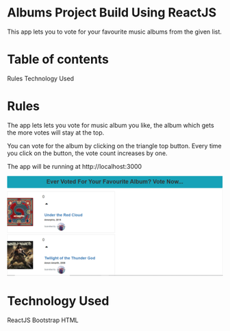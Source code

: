 # Albums Project Build Using ReactJS

This app lets you to vote for your favourite music albums from the given list.

# Table of contents

Rules
Technology Used

# Rules

The app lets lets you vote for music album you like, the album which gets the more votes will stay at the top.

You can vote for the album by clicking on the triangle top button. Every time you click on the button, the vote count increases by one.

The app will be running at http://localhost:3000

![srceen shot](https://raw.githubusercontent.com/amitverma07/Albums_Project/master/readmepic.png)

# Technology Used
ReactJS
Bootstrap
HTML

